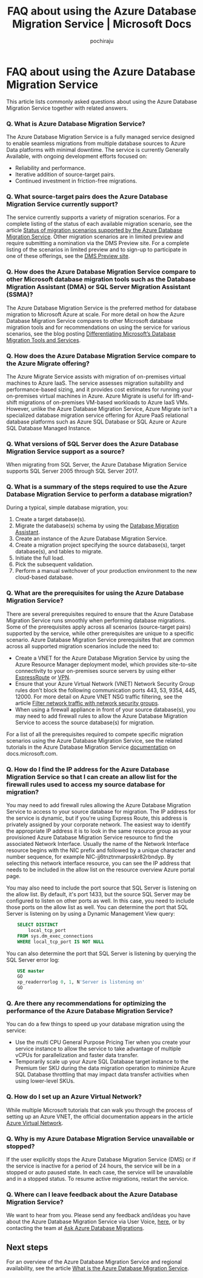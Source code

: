 ﻿---
title: FAQ about using the Azure Database Migration Service | Microsoft Docs
description: Learn frequently asked questions about using the Azure Database Migration Service to perform database migrations.
services: database-migration
author: pochiraju
ms.author: rajpo
manager: craigg
ms.reviewer: douglasl
ms.service: dms
ms.workload: data-services
ms.custom: mvc
ms.topic: article
ms.date: 03/05/2019
---

# FAQ about using the Azure Database Migration Service
This article lists commonly asked questions about using the Azure Database Migration Service together with related answers.

### Q. What is Azure Database Migration Service?
The Azure Database Migration Service is a fully managed service designed to enable seamless migrations from multiple database sources to Azure Data platforms with minimal downtime. The service is currently Generally Available, with ongoing development efforts focused on:
- Reliability and performance.
- Iterative addition of source-target pairs.
- Continued investment in friction-free migrations.

### Q. What source-target pairs does the Azure Database Migration Service currently support?
The service currently supports a variety of migration scenarios. For a complete listing of the status of each available migration scenario, see the article [Status of migration scenarios supported by the Azure Database Migration Service](https://docs.microsoft.com/azure/dms/resource-scenario-status). Other migration scenarios are in limited preview and require submitting a nomination via the DMS Preview site. For a complete listing of the scenarios in limited preview and to sign-up to participate in one of these offerings, see the [DMS Preview site](https://aka.ms/dms-preview/).

### Q. How does the Azure Database Migration Service compare to other Microsoft database migration tools such as the Database Migration Assistant (DMA) or SQL Server Migration Assistant (SSMA)?
The Azure Database Migration Service is the preferred method for database migration to Microsoft Azure at scale. For more detail on how the Azure Database Migration Service compares to other Microsoft database migration tools and for recommendations on using the service for various scenarios, see the blog posting [Differentiating Microsoft’s Database Migration Tools and Services](https://blogs.msdn.microsoft.com/datamigration/2017/10/13/differentiating-microsofts-database-migration-tools-and-services/).

### Q. How does the Azure Database Migration Service compare to the Azure Migrate offering?
The Azure Migrate Service assists with migration of on-premises virtual machines to Azure IaaS. The service assesses migration suitability and performance-based sizing, and it provides cost estimates for running your on-premises virtual machines in Azure. Azure Migrate is useful for lift-and-shift migrations of on-premises VM-based workloads to Azure IaaS VMs. However, unlike the Azure Database Migration Service, Azure Migrate isn’t a specialized database migration service offering for Azure PaaS relational database platforms such as Azure SQL Database or SQL Azure or Azure SQL Database Managed Instance.

### Q. What versions of SQL Server does the Azure Database Migration Service support as a source?
When migrating from SQL Server, the Azure Database Migration Service supports SQL Server 2005 through SQL Server 2017.

### Q. What is a summary of the steps required to use the Azure Database Migration Service to perform a database migration?
During a typical, simple database migration, you:
1.	Create a target database(s).
2.	Migrate the database(s) schema by using the [Database Migration Assistant](https://www.microsoft.com/en-us/download/details.aspx?id=53595).
3.	Create an instance of the Azure Database Migration Service.
4.	Create a migration project specifying the source database(s), target database(s), and tables to migrate.
5.	Initiate the full load.
6.	Pick the subsequent validation.
7.	Perform a manual switchover of your production environment to the new cloud-based database. 

### Q. What are the prerequisites for using the Azure Database Migration Service?
There are several prerequisites required to ensure that the Azure Database Migration Service runs smoothly when performing database migrations. Some of the prerequisites apply across all scenarios (source-target pairs) supported by the service, while other prerequisites are unique to a specific scenario.
Azure Database Migration Service prerequisites that are common across all supported migration scenarios include the need to:
- Create a VNET for the Azure Database Migration Service by using the Azure Resource Manager deployment model, which provides site-to-site connectivity to your on-premises source servers by using either [ExpressRoute](https://docs.microsoft.com/azure/expressroute/expressroute-introduction) or [VPN](https://docs.microsoft.com/azure/vpn-gateway/vpn-gateway-about-vpngateways).
- Ensure that your Azure Virtual Network (VNET) Network Security Group rules don't block the following communication ports 443, 53, 9354, 445, 12000. For more detail on Azure VNET NSG traffic filtering, see the article [Filter network traffic with network security groups](https://docs.microsoft.com/azure/virtual-network/virtual-networks-nsg).
- When using a firewall appliance in front of your source database(s), you may need to add firewall rules to allow the Azure Database Migration Service to access the source database(s) for migration.
 
For a list of all the prerequisites required to compete specific migration scenarios using the Azure Database Migration Service, see the related tutorials in the Azure Database Migration Service [documentation](https://docs.microsoft.com/azure/dms/dms-overview) on docs.microsoft.com.

### Q. How do I find the IP address for the Azure Database Migration Service so that I can create an allow list for the firewall rules used to access my source database for migration?
You may need to add firewall rules allowing the Azure Database Migration Service to access to your source database for migration. The IP address for the service is dynamic, but if you're using Express Route, this address is privately assigned by your corporate network. The easiest way to identify the appropriate IP address it is to look in the same resource group as your provisioned Azure Database Migration Service resource to find the associated Network Interface. Usually the name of the Network Interface resource begins with the NIC prefix and followed by a unique character and number sequence, for example NIC-jj6tnztnmarpsskr82rbndyp. By selecting this network interface resource, you can see the IP address that needs to be included in the allow list on the resource overview Azure portal page.

You may also need to include the port source that SQL Server is listening on the allow list. By default, it's port 1433, but the source SQL Server may be configured to listen on other ports as well. In this case, you need to include those ports on the allow list as well. You can determine the port that SQL Server is listening on by using a Dynamic Management View query:

```sql
    SELECT DISTINCT 
        local_tcp_port 
    FROM sys.dm_exec_connections 
    WHERE local_tcp_port IS NOT NULL
```
You can also determine the port that SQL Server is listening by querying the SQL Server error log:

```sql
    USE master
    GO
    xp_readerrorlog 0, 1, N'Server is listening on' 
    GO
```

### Q. Are there any recommendations for optimizing the performance of the Azure Database Migration Service?
You can do a few things to speed up your database migration using the service:
- Use the multi CPU General Purpose Pricing Tier when you create your service instance to allow the service to take advantage of multiple vCPUs for parallelization and faster data transfer.
- Temporarily scale up your Azure SQL Database target instance to the Premium tier SKU during the data migration operation to minimize Azure SQL Database throttling that may impact data transfer activities when using lower-level SKUs.

### Q. How do I set up an Azure Virtual Network?
While multiple Microsoft tutorials that can walk you through the process of setting up an Azure VNET, the official documentation appears in the article [Azure Virtual Network](https://docs.microsoft.com/azure/virtual-network/virtual-networks-overview).

### Q. Why is my Azure Database Migration Service unavailable or stopped?
If the user explicitly stops the Azure Database Migration Service (DMS) or if the service is inactive for a period of 24 hours, the service will be in a stopped or auto paused state. In each case, the service will be unavailable and in a stopped status.  To resume active migrations, restart the service.

### Q. Where can I leave feedback about the Azure Database Migration Service?
We want to hear from you. Please send any feedback and/ideas you have about the Azure Database Migration Service via User Voice, [here](https://feedback.azure.com/forums/906100-azure-database-migration-service), or by contacting the team at [Ask Azure Database Migrations](mailto:AskAzureDatabaseMigrations@service.microsoft.com).

## Next steps
For an overview of the Azure Database Migration Service and regional availability, see the article [What is the Azure Database Migration Service](dms-overview.md). 

